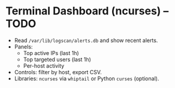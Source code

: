# Terminal Dashboard (ncurses) – TODO

- Read `/var/lib/logscan/alerts.db` and show recent alerts.
- Panels:
  - Top active IPs (last 1h)
  - Top targeted users (last 1h)
  - Per-host activity
- Controls: filter by host, export CSV.
- Libraries: `ncurses` via `whiptail` or Python `curses` (optional).
